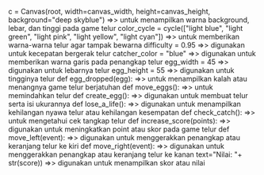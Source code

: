 c = Canvas(root, width=canvas_width, height=canvas_height, background="deep skyblue") =>> untuk menampilkan warna background, lebar, dan tinggi pada game telur
color_cycle = cycle(["light blue", "light green", "light pink", "light yellow", "light cyan"]) =>> untuk memberikan warna-warna telur agar tampak bewarna
difficulty = 0.95 =>> digunakan untuk kecepatan bergerak telur 
catcher_color = "blue" =>>  digunakan untuk memberikan warna garis pada penangkap telur
egg_width = 45 =>> digunakan untuk lebarnya telur
egg_height = 55 =>> digunakan untuk tingginya telur
def egg_dropped(egg): =>> untuk menampilkan kalah atau menangnya game telur berjatuhan
def move_eggs(): =>> untuk memindahkan telur 
def create_egg(): =>> digunakan untuk membuat telur serta isi ukurannya
def lose_a_life(): =>> digunakan untuk menampilkan kehilangan nyawa telur atau kehilangan kesempatan
def check_catch(): =>> untuk mengetahui cek tangkap telur
def increase_score(points): =>> digunakan untuk meningkatkan point atau skor pada game telur
def move_left(event): =>> digunakan untuk menggerakkan penangkap atau keranjang telur ke kiri
def move_right(event): =>> digunakan untuk menggerakkan penangkap atau keranjang telur ke kanan
text="Nilai: "+ str(score)) =>> digunakan untuk menampilkan skor atau nilai
